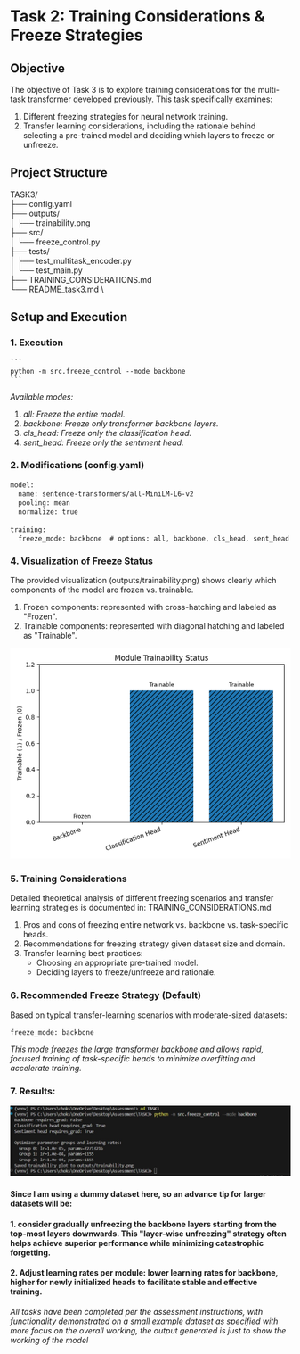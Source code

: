 # **Task 2: Training Considerations & Freeze Strategies**

## **Objective**
The objective of Task 3 is to explore training considerations for the multi-task transformer developed previously. This task specifically examines:

  1. Different freezing strategies for neural network training.
  2. Transfer learning considerations, including the rationale behind selecting a pre-trained model and deciding which layers to freeze or unfreeze.

## **Project Structure**

TASK3/\
├── config.yaml \
├── outputs/\
│   ├── trainability.png\
├── src/\
│   └── freeze_control.py\
├── tests/\
│   ├── test_multitask_encoder.py\
│   └── test_main.py\
├── TRAINING_CONSIDERATIONS.md\
└── README_task3.md \

## **Setup and Execution**

### 1. Execution

    ```
    python -m src.freeze_control --mode backbone
    ```
*Available modes:*
  1. *all: Freeze the entire model.*
  2. *backbone: Freeze only transformer backbone layers.*
  3. *cls_head: Freeze only the classification head.*
  4. *sent_head: Freeze only the sentiment head.*

### 2. Modifications (config.yaml)

``` 
model:
  name: sentence-transformers/all-MiniLM-L6-v2
  pooling: mean
  normalize: true

training:
  freeze_mode: backbone  # options: all, backbone, cls_head, sent_head
 ```

### 4. Visualization of Freeze Status

The provided visualization (outputs/trainability.png) shows clearly which components of the model are frozen vs. trainable.

 1. Frozen components: represented with cross-hatching and labeled as "Frozen".
 2. Trainable components: represented with diagonal hatching and labeled as "Trainable".

<img src="outputs/trainability.png" />

### 5. Training Considerations

Detailed theoretical analysis of different freezing scenarios and transfer learning strategies is documented in: TRAINING_CONSIDERATIONS.md

  1. Pros and cons of freezing entire network vs. backbone vs. task-specific heads.
  2. Recommendations for freezing strategy given dataset size and domain.
  3. Transfer learning best practices:
      - Choosing an appropriate pre-trained model.
      - Deciding layers to freeze/unfreeze and rationale.


### 6. Recommended Freeze Strategy (Default)
Based on typical transfer-learning scenarios with moderate-sized datasets:

```
freeze_mode: backbone
```
*This mode freezes the large transformer backbone and allows rapid, focused training of task-specific heads to minimize overfitting and accelerate training.*

### 7. Results:

<img src="../output_images//task3/task3-output.jpg" />

#### Since I am using a dummy dataset here, so an advance tip for larger datasets will be:
  #### 1. consider gradually unfreezing the backbone layers starting from the top-most layers downwards. This "layer-wise unfreezing" strategy often helps achieve superior performance while minimizing catastrophic forgetting. 
  #### 2. Adjust learning rates per module: lower learning rates for backbone, higher for newly initialized heads to facilitate stable and effective training.

  
*All tasks have been completed per the assessment instructions, with functionality demonstrated on a small example dataset as specified with more focus on the overall working, the output generated is just to show the working of the model*